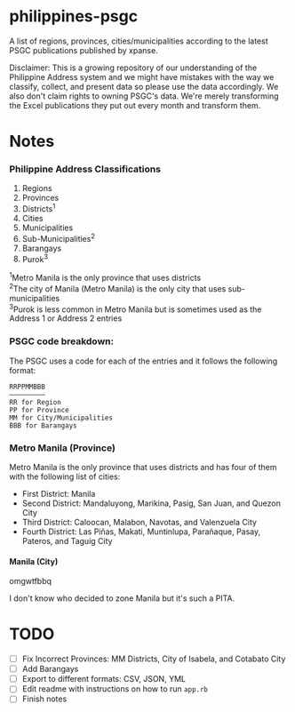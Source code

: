 # philippines-psgc

A list of regions, provinces, cities/municipalities according to the latest PSGC publications published by xpanse.

Disclaimer: This is a growing repository of our understanding of the Philippine Address system and we might have mistakes with the way we classify, collect, and present data so please use the data accordingly. We also don't claim rights to owning PSGC's data. We're merely transforming the Excel publications they put out every month and transform them.

# Notes

### Philippine Address Classifications

1. Regions
2. Provinces
3. Districts<sup>1</sup>
4. Cities
5. Municipalities
6. Sub-Municipalities<sup>2</sup>
7. Barangays
8. Purok<sup>3</sup>

<sup>1</sup>Metro Manila is the only province that uses districts  
<sup>2</sup>The city of Manila (Metro Manila) is the only city that uses sub-municipalities  
<sup>3</sup>Purok is less common in Metro Manila but is sometimes used as the Address 1 or Address 2 entries  

### PSGC code breakdown:

The PSGC uses a code for each of the entries and it follows the following format:

```
RRPPMMBBB
–––––––––
RR for Region
PP for Province
MM for City/Municipalities
BBB for Barangays
```

### Metro Manila (Province)

Metro Manila is the only province that uses districts and has four of them with the following list of cities: 
- First District: Manila
- Second District: Mandaluyong, Marikina, Pasig, San Juan, and Quezon City
- Third District: Caloocan, Malabon, Navotas, and Valenzuela City
- Fourth District: Las Piñas, Makati, Muntinlupa, Parañaque, Pasay, Pateros, and Taguig City

#### Manila (City)

omgwtfbbq

I don't know who decided to zone Manila but it's such a PITA. 

# TODO

- [ ] Fix Incorrect Provinces: MM Districts, City of Isabela, and Cotabato City
- [ ] Add Barangays
- [ ] Export to different formats: CSV, JSON, YML
- [ ] Edit readme with instructions on how to run `app.rb`
- [ ] Finish notes